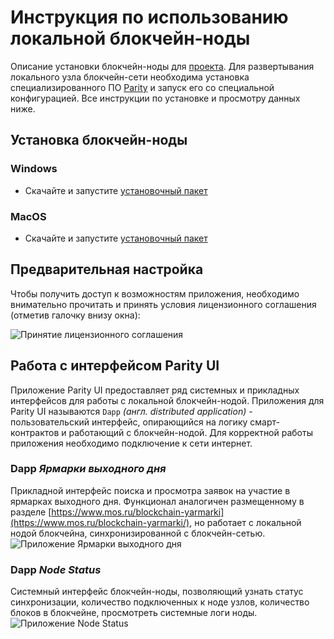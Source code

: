 # Инструкция по использованию локальной блокчейн-ноды
Описание установки блокчейн-ноды  для [проекта](https://www.mos.ru/blockchain-yarmarki/).
Для развертывания локального узла блокчейн-сети необходима установка специализированного ПО [Parity](https://www.parity.io) и запуск его со специальной конфигурацией. Все инструкции по установке и просмотру данных ниже.

## Установка блокчейн-ноды

### Windows
  - Скачайте и запустите [установочный пакет](https://github.com/moscow-technologies/fairs-blockchain/releases/download/3.5/Parity.UI.Fairs.Setup.3.5.exe)

### MacOS
  - Скачайте и запустите [установочный пакет](https://github.com/moscow-technologies/fairs-blockchain/releases/download/3.5/Parity.UI.Fairs-3.5.dmg)

## Предварительная настройка

Чтобы получить доступ к возможностям приложения, необходимо внимательно прочитать и принять условия лицензионного соглашения (отметив галочку внизу окна):

![Принятие лицензионного соглашения](https://raw.githubusercontent.com/moscow-technologies/fairs-blockchain/master/docs/images/accept-licence.png)

## Работа с интерфейсом Parity UI
Приложение Parity UI предоставляет ряд системных и прикладных интерфейсов для работы с локальной блокчейн-нодой. 
Приложения для Parity UI называются `Dapp` *(англ. distributed application)* - пользовательский интерфейс, опирающийся на логику смарт-контрактов и работающий с блокчейн-нодой.
Для корректной работы приложения необходимо подключение к сети интернет.

### Dapp *Ярмарки выходного дня* 
Прикладной интерфейс поиска и просмотра заявок на участие в ярмарках выходного дня. 
Функционал  аналогичен размещенному в разделе  [https://www.mos.ru/blockchain-yarmarki](https://www.mos.ru/blockchain-yarmarki/), но работает с локальной нодой блокчейна, синхронизированной с блокчейн-сетью.
![Приложение Ярмарки выходного дня](https://raw.githubusercontent.com/moscow-technologies/fairs-blockchain/master/docs/images/fairs-dapp-screen.png)

### Dapp *Node Status*
Системный интерфейс блокчейн-ноды, позволяющий узнать статус синхронизации, количество подключенных к ноде узлов, количество блоков в блокчейне, просмотреть системные логи ноды.
![Приложение Node Status](https://raw.githubusercontent.com/moscow-technologies/fairs-blockchain/master/docs/images/node-status-screen.png)
